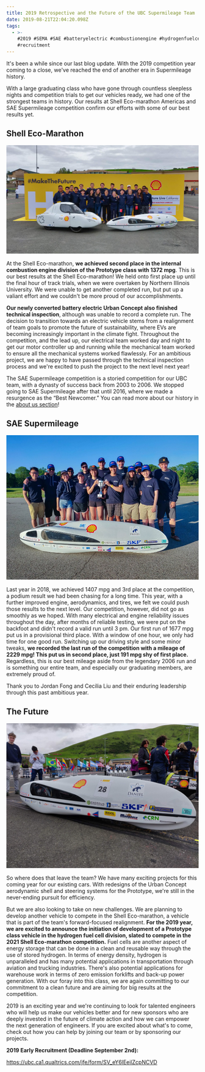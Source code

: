 ```yaml
---
title: 2019 Retrospective and the Future of the UBC Supermileage Team
date: 2019-08-21T22:04:20.098Z
tags:
  - >-
    #2019 #SEMA #SAE #batteryelectric #combustionengine #hydrogenfuelcell
    #recruitment
---
```

It's been a while since our last blog update. With the 2019 competition year coming to a close, we've reached the end of another era in Supermileage history. 

With a large graduating class who have gone through countless sleepless nights and competition trials to get our vehicles ready, we had one of the strongest teams in history. Our results at Shell Eco-marathon Americas and SAE Supermileage competition confirm our efforts with some of our best results yet.

## Shell Eco-Marathon

![2019 Shell Eco-Marathon Team](/static/img/team.jpg "2019 SEMA")

At the Shell Eco-marathon, **we achieved second place in the internal combustion engine division of the Prototype class with 1372 mpg**. This is our best results at the Shell Eco-marathon! We held onto first place up until the final hour of track trials, when we were overtaken by Northern Illinois University. We were unable to get another completed run, but put up a valiant effort and we couldn't be more proud of our accomplishments.

**Our newly converted battery electric Urban Concept also finished technical inspection**, although was unable to record a complete run. The decision to transition towards an electric vehicle stems from a realignment of team goals to promote the future of sustainability, where EVs are becoming increasingly important in the climate fight. Throughout the competition, and the lead up, our electrical team worked day and night to get our motor controller up and running while the mechanical team worked to ensure all the mechanical systems worked flawlessly. For an ambitious project, we are happy to have passed through the technical inspection process and we're excited to push the project to the next level next year!

The SAE Supermileage competition is a storied competition for our UBC team, with a dynasty of success back from 2003 to 2006. We stopped going to SAE Supermileage after that until 2016, where we made a resurgence as the “Best Newcomer.” You can read more about our history in the [about us section](https://www.supermileage.ca/aboutus/)! 

## SAE Supermileage

![2019 SAE Team](/static/img/62233585_3322338594450290_6995920332641009664_n.jpg "2019 SAE")

Last year in 2018, we achieved 1407 mpg and 3rd place at the competition, a podium result we had been chasing for a long time. This year, with a further improved engine, aerodynamics, and tires, we felt we could push those results to the next level. Our competition, however, did not go as smoothly as we hoped. With many electrical and engine reliability issues throughout the day, after months of reliable testing, we were put on the backfoot and didn't record a valid run until 3 pm. Our first run of 1677 mpg put us in a provisional third place. With a window of one hour, we only had time for one good run. Switching up our driving style and some minor tweaks, **we recorded the last run of the competition with a mileage of 2229 mpg! This put us in second place, just 191 mpg shy of first place.** Regardless, this is our best mileage aside from the legendary 2006 run and is something our entire team, and especially our graduating members, are extremely proud of.

Thank you to Jordan Fong and Cecilia Liu and their enduring leadership through this past ambitious year.

## The Future

![](/static/img/img_20190404_120119.jpg)

So where does that leave the team? We have many exciting projects for this coming year for our existing cars. With redesigns of the Urban Concept aerodynamic shell and steering systems for the Prototype, we're still in the never-ending pursuit for efficiency. 

But we are also looking to take on new challenges. We are planning to develop another vehicle to compete in the Shell Eco-marathon, a vehicle that is part of the team's forward-focused realignment. **For the 2019 year, we are excited to announce the initiation of development of a Prototype class vehicle in the hydrogen fuel cell division, slated to compete in the 2021 Shell Eco-marathon competition.** Fuel cells are another aspect of energy storage that can be done in a clean and reusable way through the use of stored hydrogen. In terms of energy density, hydrogen is unparalleled and has many potential applications in transportation through aviation and trucking industries. There's also potential applications for warehouse work in terms of zero emission forklifts and back-up power generation. With our foray into this class, we are again committing to our commitment to a clean future and are aiming for big results at the competition.

2019 is an exciting year and we're continuing to look for talented engineers who will help us make our vehicles better and for new sponsors who are deeply invested in the future of climate action and how we can empower the next generation of engineers. If you are excited about what's to come, check out how you can help by joining our team or by sponsoring our projects.

**2019 Early Recruitment (Deadline September 2nd):**

<https://ubc.ca1.qualtrics.com/jfe/form/SV_eY6lEeilZcpNCVD>
